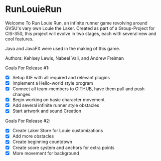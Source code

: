# RunLouieRun

Welcome To Run Louie Run, an infinite runner game revolving around GVSU's vary own Louie the Laker.
Created as part of a Group-Project for CIS-350, this project will evolve in two stages, each with
several new and cool features.

Java and JavaFX were used in the making of this game.

Authors: Kehlsey Lewis, Nabeel Vali, and Andrew Freiman

Goals For Release #1: 
- [x] Setup IDE with all required and relevant plugins 
- [x] Implement a Hello-world style program
- [x] Connect all team-members to GITHUB, have them pull and push changes
- [x] Begin working on basic character movement 
- [x] Add several infinite runner style obstacles
- [x] Start artwork and sound Creation

Goals For Release #2: 
- [x] Create Laker Store for Louie customizations 
- [x] Add more obstacles
- [x] Create beginning countdown
- [x] Create score system and anchors for extra points 
- [x] More movement for background
